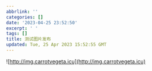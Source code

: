 ```yaml
---
abbrlink: ''
categories: []
date: '2023-04-25 23:52:50'
excerpt: ' '
tags: []
title: 测试图片发布
updated: Tue, 25 Apr 2023 15:52:55 GMT
---
```

![http://img.carrotvegeta.icu](http://img.carrotvegeta.icu)
